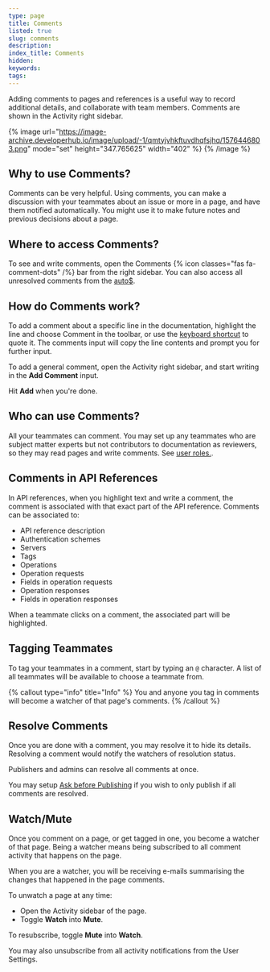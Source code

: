 ```yaml
---
type: page
title: Comments
listed: true
slug: comments
description: 
index_title: Comments
hidden: 
keywords: 
tags: 
---
```


Adding comments to pages and references is a useful way to record additional details, and collaborate with team members. Comments are shown in the Activity right sidebar.

{% image url="https://image-archive.developerhub.io/image/upload/-1/qmtyjvhkftuvdhqfsjhq/1576446803.png" mode="set" height="347.765625" width="402" %}
{% /image %}

## Why to use Comments?

Comments can be very helpful. Using comments, you can make a discussion with your teammates about an issue or more in a page, and have them notified automatically. You might use it to make future notes and previous decisions about a page.

## Where to access Comments?

To see and write comments, open the Comments {% icon classes="fas fa-comment-dots" /%} bar from the right sidebar. You can also access all unresolved comments from the [auto$](/support-center/dashboard).

## How do Comments work?

To add a comment about a specific line in the documentation, highlight the line and choose Comment in the toolbar, or use the [keyboard shortcut](/support-center/keyboard-shortcuts) to quote it. The comments input will copy the line contents and prompt you for further input.

To add a general comment, open the Activity right sidebar, and start writing in the **Add Comment** input.

Hit **Add** when you're done.

## Who can use Comments?

All your teammates can comment. You may set up any teammates who are subject matter experts but not contributors to documentation as reviewers, so they may read pages and write comments. See [user roles.](/support-center/collaboration#user-roles).

## Comments in API References

In API references, when you highlight text and write a comment, the comment is associated with that exact part of the API reference. Comments can be associated to:

- API reference description
- Authentication schemes
- Servers
- Tags
- Operations
- Operation requests
- Fields in operation requests
- Operation responses
- Fields in operation responses

When a teammate clicks on a comment, the associated part will be highlighted.

## Tagging Teammates

To tag your teammates in a comment, start by typing an `@`  character. A list of all teammates will be available to choose a teammate from.

{% callout type="info" title="Info" %}
You and anyone you tag in comments will become a watcher of that page's comments.
{% /callout %}

## Resolve Comments

Once you are done with a comment, you may resolve it to hide its details. Resolving a comment would notify the watchers of resolution status.

Publishers and admins can resolve all comments at once.

You may setup [Ask before Publishing](/support-center/advanced-settings#ask-before-publishing) if you wish to only publish if all comments are resolved.

## Watch/Mute

Once you comment on a page, or get tagged in one, you become a watcher of that page. Being a watcher means being subscribed to all comment activity that happens on the page.

When you are a watcher, you will be receiving e-mails summarising the changes that happened in the page comments.

To unwatch a page at any time:

- Open the Activity sidebar of the page.
- Toggle **Watch** into **Mute**.

To resubscribe, toggle **Mute** into **Watch**.

You may also unsubscribe from all activity notifications from the User Settings.